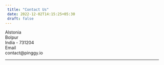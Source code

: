 ```yaml
---
 title: "Contact Us" 
 date: 2022-12-02T14:15:25+05:30 
 draft: false 
---
```

<div class="row">
<div class="col-lg-6 col-md-12">
</div>
</div>
<div class="Contact-Container d-flex flex-column flex-md-row flex-wrap flex-fill justify-content-center">
        <div class="col-lg-6 col-md-12 px-2 py-4">
            <div class="d-flex flex-row bd-highlight justify-content-center">
                <div class="feature bg-primary bg-gradient text-white rounded-3"><i class="fa fa-map-marker"></i></div>
                <div class="px-2 bd-highlight">
                    <div class="feature-name">Alstonia</div>
                    <div class="feature-description"> Bolpur <br> India - 731204</div>
                </div>
            </div>
        </div>
        <div class="col-lg-6 col-md-12 px-2 py-4">
            <div class="d-flex flex-row bd-highlight justify-content-center">
                <div class="feature bg-primary bg-gradient text-white rounded-3 mb-3"><i class="fa fa-envelope"></i></div>
                <div class="px-2 bd-highlight">
                <div class="feature-name">Email</div>
                <div class="feature-description">contact@pinggy.io</div>
                </div>
            </div>
        </div>
</div>
<hr>
<div id="my-reform"></div>
<script>window.Reform=window.Reform||function(){(Reform.q=Reform.q||[]).push(arguments)};</script>
<script id="reform-script" async src="https://embed.reform.app/v1/embed.js"></script>
<script>
    Reform('init', {
        url: 'https://forms.reform.app/DtpE3m/feedback/noRstj',
        target: '#my-reform',
        background: 'default',
    })
</script>
